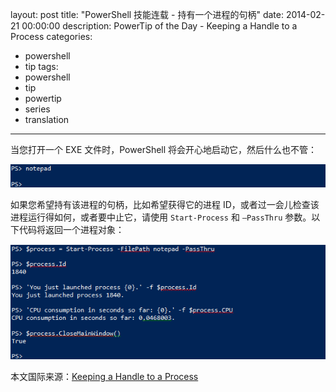 layout: post
title: "PowerShell 技能连载 - 持有一个进程的句柄"
date: 2014-02-21 00:00:00
description: PowerTip of the Day - Keeping a Handle to a Process
categories:
- powershell
- tip
tags:
- powershell
- tip
- powertip
- series
- translation
---
当您打开一个 EXE 文件时，PowerShell 将会开心地启动它，然后什么也不管：

![](/img/2014-02-21-keeping-a-handle-to-a-process-001.png)

如果您希望持有该进程的句柄，比如希望获得它的进程 ID，或者过一会儿检查该进程运行得如何，或者要中止它，请使用 `Start-Process` 和 `–PassThru` 参数。以下代码将返回一个进程对象： 

![](/img/2014-02-21-keeping-a-handle-to-a-process-002.png)

<!--more-->
本文国际来源：[Keeping a Handle to a Process](http://community.idera.com/powershell/powertips/b/tips/posts/keeping-a-handle-to-a-process)
